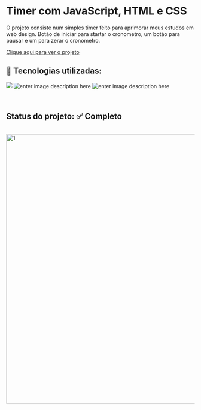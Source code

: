 # Timer com JavaScript, HTML e CSS

O projeto consiste num simples timer feito para aprimorar meus estudos em web design. 
Botão de iniciar para startar o cronometro, um botão para pausar e um para zerar o cronometro. 

[Clique aqui para ver o projeto](https://mariameir.github.io/timer-js/)
## 🚀 Tecnologias utilizadas:


![](https://img.shields.io/badge/JavaScript-323330?style=for-the-badge&logo=javascript&logoColor=F7DF1E)
![enter image description here](https://img.shields.io/badge/HTML5-E34F26?style=for-the-badge&logo=html5&logoColor=white)
![enter image description here](https://img.shields.io/badge/CSS3-1572B6?style=for-the-badge&logo=css3&logoColor=white)

<br>

## Status do projeto: ✅ Completo
<br>
<img width="720" alt="1" src="https://user-images.githubusercontent.com/52001215/221654488-382bee68-aaf1-414f-850a-bbaadddfd937.png">
